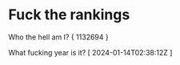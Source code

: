 # Fuck the rankings

Who the hell am I?
{ 1132694 }

What fucking year is it?
[ 2024-01-14T02:38:12Z ]
